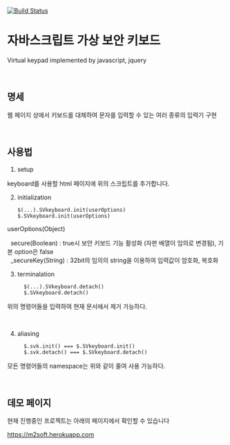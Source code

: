 [![Build Status](https://travis-ci.org/ChoiJY/2016-2017_m2soft.svg?branch=master)](https://travis-ci.org/ChoiJY/2016-2017_m2soft)

# 자바스크립트 가상 보안 키보드

   Virtual keypad implemented by javascript, jquery

   <br>

## 명세

   웹 페이지 상에서 키보드를 대체하여 문자를 입력할 수 있는 여러 종류의 입력기 구현
   
   <br>
   
## 사용법

   1. setup
          
         <link rel="stylesheet" type="text/css" href="style.css"/>
         <script src="http://code.jquery.com/jquery-latest.min.js"></script>
         <script type='text/javascript' src="hangul.js"></script>
         <script type='text/javascript' src="jquery.secureKeyboard.js"></script>
         <script type='text/javascript' src="crypto.js"></script>

   keyboard를 사용할 html 페이지에 위의 스크립트를 추가합니다.
   
   <br>
   
   2. initialization
   
          $(...).SVkeyboard.init(userOptions)
          $.SVkeyboard.init(userOptions)
   
   userOptions(Object)
   
   secure(Boolean) : true시 보안 키보드 기능 활성화 (자판 배열이 임의로 변경됨), 기본 option은 false
   <br>
   _secureKey(String) : 32bit의 임의의 string을 이용하여 입력값이 암호화, 복호화
   
   <br>
   
   3. terminalation
   
   
            $(...).SVkeyboard.detach()
            $.SVkeyboard.detach()
          
   위의 명령어들을 입력하여 현재 문서에서 제거 가능하다.
   
   <br>
   
   4. aliasing
   
            $.svk.init() === $.SVkeyboard.init()
            $.svk.detach() === $.SVkeyboard.detach()
   모든 명령어들의 namespace는 위와 같이 줄여 사용 가능하다.
   
   <br>
        
## 데모 페이지
현재 진행중인 프로젝트는 아래의 페이지에서 확인할 수 있습니다

https://m2soft.herokuapp.com

